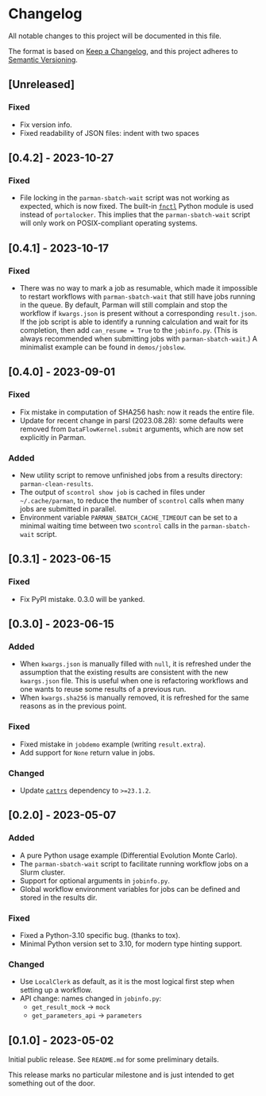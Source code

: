 # Changelog

All notable changes to this project will be documented in this file.

The format is based on [Keep a Changelog](https://keepachangelog.com/en/1.1.0/),
and this project adheres to [Semantic Versioning](https://semver.org/spec/v2.0.0.html).

## [Unreleased]

### Fixed

- Fix version info.
- Fixed readability of JSON files: indent with two spaces


## [0.4.2] - 2023-10-27

### Fixed

- File locking in the `parman-sbatch-wait` script was not working as expected,
  which is now fixed.
  The built-in [`fnctl`](https://docs.python.org/3/library/fcntl.html) Python module is used instead of `portalocker`.
  This implies that the `parman-sbatch-wait` script will only work on POSIX-compliant
  operating systems.


## [0.4.1] - 2023-10-17

### Fixed

- There was no way to mark a job as resumable, which made it impossible
  to restart workflows with `parman-sbatch-wait` that still have jobs running in the queue.
  By default, Parman will still complain and stop the workflow if `kwargs.json` is present
  without a corresponding `result.json`.
  If the job script is able to identify a running calculation and wait for its completion,
  then add `can_resume = True` to the `jobinfo.py`.
  (This is always recommended when submitting jobs with `parman-sbatch-wait`.)
  A minimalist example can be found in `demos/jobslow`.


## [0.4.0] - 2023-09-01

### Fixed

- Fix mistake in computation of SHA256 hash: now it reads the entire file.
- Update for recent change in parsl (2023.08.28):
  some defaults were removed from `DataFlowKernel.submit` arguments,
  which are now set explicitly in Parman.

### Added

- New utility script to remove unfinished jobs from a results directory: `parman-clean-results`.
- The output of `scontrol show job` is cached in files under `~/.cache/parman`,
  to reduce the number of `scontrol` calls when many jobs are submitted in parallel.
- Environment variable `PARMAN_SBATCH_CACHE_TIMEOUT` can be set to a minimal waiting time between
  two `scontrol` calls in the `parman-sbatch-wait` script.


## [0.3.1] - 2023-06-15

### Fixed

- Fix PyPI mistake. 0.3.0 will be yanked.


## [0.3.0] - 2023-06-15

### Added

- When `kwargs.json` is manually filled with `null`, it is refreshed under the assumption
  that the existing results are consistent with the new `kwargs.json` file.
  This is useful when one is refactoring workflows and one wants to reuse some results of
  a previous run.
- When `kwargs.sha256` is manually removed, it is refreshed for the same reasons as in the
  previous point.

### Fixed

- Fixed mistake in `jobdemo` example (writing `result.extra`).
- Add support for `None` return value in jobs.

### Changed

- Update [`cattrs`](https://github.com/python-attrs/cattrs) dependency to `>=23.1.2`.


## [0.2.0] - 2023-05-07

### Added

- A pure Python usage example (Differential Evolution Monte Carlo).
- The `parman-sbatch-wait` script to facilitate running workflow jobs on a Slurm cluster.
- Support for optional arguments in `jobinfo.py`.
- Global workflow environment variables for jobs can be defined and stored in the results dir.

### Fixed

- Fixed a Python-3.10 specific bug. (thanks to tox).
- Minimal Python version set to 3.10, for modern type hinting support.

### Changed

- Use `LocalClerk` as default, as it is the most logical first step when setting up a workflow.
- API change: names changed in `jobinfo.py`:
  - `get_result_mock` -> `mock`
  - `get_parameters_api` -> `parameters`


## [0.1.0] - 2023-05-02

Initial public release. See `README.md` for some preliminary details.

This release marks no particular milestone and is just intended to get something out of the door.
